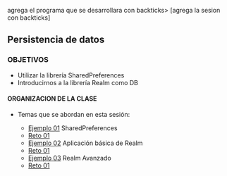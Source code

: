 
agrega el programa que se desarrollara con backticks> [agrega la sesion con backticks]  

## Persistencia de datos 

### OBJETIVOS 

- Utilizar la librería SharedPreferences
- Introducirnos a la librería Realm como DB

#### ORGANIZACION DE LA CLASE 

- Temas que se abordan en esta sesión:

	- [Ejemplo 01](Ejemplo-01) SharedPreferences
	- [Reto 01](Reto-01)
	- [Ejemplo 02](Ejemplo-02) Aplicación básica de Realm
	- [Reto 01](Reto-02)
	- [Ejemplo 03](Ejemplo-03) Realm Avanzado
	- [Reto 01](Reto-03)


